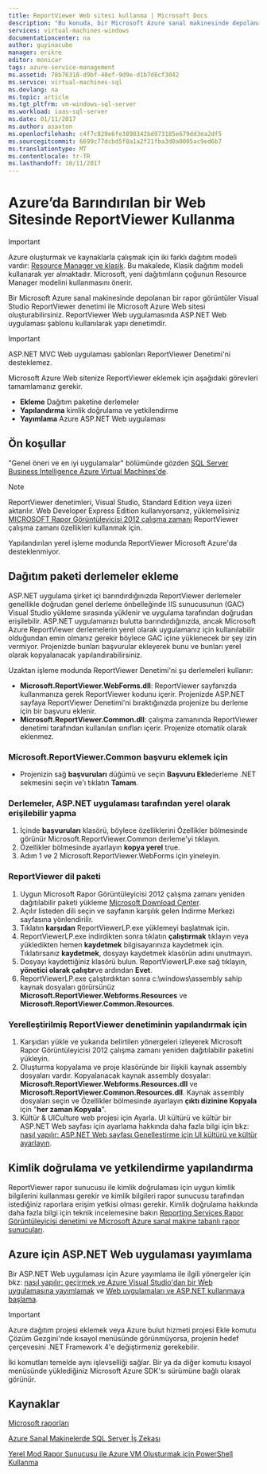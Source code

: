 ```yaml
---
title: ReportViewer Web sitesi kullanma | Microsoft Docs
description: "Bu konuda, bir Microsoft Azure sanal makinesinde depolanan bir rapor görüntüler Visual Studio ReportViewer denetimi ile Microsoft Azure Web sitesi oluşturma açıklar."
services: virtual-machines-windows
documentationcenter: na
author: guyinacube
manager: erikre
editor: monicar
tags: azure-service-management
ms.assetid: 78b76318-d9bf-48ef-9d9e-d1b7d8cf3042
ms.service: virtual-machines-sql
ms.devlang: na
ms.topic: article
ms.tgt_pltfrm: vm-windows-sql-server
ms.workload: iaas-sql-server
ms.date: 01/11/2017
ms.author: asaxton
ms.openlocfilehash: c4f7c829e6fe3890342bd973185e679dd3ea2df5
ms.sourcegitcommit: 6699c77dcbd5f8a1a2f21fba3d0a0005ac9ed6b7
ms.translationtype: MT
ms.contentlocale: tr-TR
ms.lasthandoff: 10/11/2017
---
```

# <a name="use-reportviewer-in-a-web-site-hosted-in-azure"></a>Azure’da Barındırılan bir Web Sitesinde ReportViewer Kullanma
> [!IMPORTANT] 
> Azure oluşturmak ve kaynaklarla çalışmak için iki farklı dağıtım modeli vardır: [Resource Manager ve klasik](../../../azure-resource-manager/resource-manager-deployment-model.md). Bu makalede, Klasik dağıtım modeli kullanarak yer almaktadır. Microsoft, yeni dağıtımların çoğunun Resource Manager modelini kullanmasını önerir.

Bir Microsoft Azure sanal makinesinde depolanan bir rapor görüntüler Visual Studio ReportViewer denetimi ile Microsoft Azure Web sitesi oluşturabilirsiniz. ReportViewer Web uygulamasında ASP.NET Web uygulaması şablonu kullanılarak yapı denetimdir.

> [!IMPORTANT]
> ASP.NET MVC Web uygulaması şablonları ReportViewer Denetimi'ni desteklemez.

Microsoft Azure Web sitenize ReportViewer eklemek için aşağıdaki görevleri tamamlamanız gerekir.

* **Ekleme** Dağıtım paketine derlemeler
* **Yapılandırma** kimlik doğrulama ve yetkilendirme
* **Yayımlama** Azure ASP.NET Web uygulaması

## <a name="prerequisites"></a>Ön koşullar
"Genel öneri ve en iyi uygulamalar" bölümünde gözden [SQL Server Business Intelligence Azure Virtual Machines'de](../classic/ps-sql-bi.md).

> [!NOTE]
> ReportViewer denetimleri, Visual Studio, Standard Edition veya üzeri aktarılır. Web Developer Express Edition kullanıyorsanız, yüklemelisiniz [MICROSOFT Rapor Görüntüleyicisi 2012 çalışma zamanı](https://www.microsoft.com/download/details.aspx?id=35747) ReportViewer çalışma zamanı özellikleri kullanmak için.
> 
> Yapılandırılan yerel işleme modunda ReportViewer Microsoft Azure'da desteklenmiyor.

## <a name="adding-assemblies-to-the-deployment-package"></a>Dağıtım paketi derlemeler ekleme
ASP.NET uygulama şirket içi barındırdığınızda ReportViewer derlemeler genellikle doğrudan genel derleme önbelleğinde IIS sunucusunun (GAC) Visual Studio yükleme sırasında yüklenir ve uygulama tarafından doğrudan erişilebilir. ASP.NET uygulamanızı bulutta barındırdığınızda, ancak Microsoft Azure ReportViewer derlemelerin yerel olarak uygulamanız için kullanılabilir olduğundan emin olmanız gerekir böylece GAC içine yüklenecek bir şey izin vermiyor. Projenizde bunları başvurular ekleyerek bunu ve bunları yerel olarak kopyalanacak yapılandırabilirsiniz.

Uzaktan işleme modunda ReportViewer Denetimi'ni şu derlemeleri kullanır:

* **Microsoft.ReportViewer.WebForms.dll**: ReportViewer sayfanızda kullanmanıza gerek ReportViewer kodunu içerir. Projenizde ASP.NET sayfaya ReportViewer Denetimi'ni bıraktığınızda projenize bu derleme için bir başvuru eklenir.
* **Microsoft.ReportViewer.Common.dll**: çalışma zamanında ReportViewer denetimi tarafından kullanılan sınıfları içerir. Projenize otomatik olarak eklenmez.

### <a name="to-add-a-reference-to-microsoftreportviewercommon"></a>Microsoft.ReportViewer.Common başvuru eklemek için
* Projenizin sağ **başvuruları** düğümü ve seçin **Başvuru Ekle**derleme .NET sekmesini seçin ve'ı tıklatın **Tamam**.

### <a name="to-make-the-assemblies-locally-accessible-by-your-aspnet-application"></a>Derlemeler, ASP.NET uygulaması tarafından yerel olarak erişilebilir yapma
1. İçinde **başvuruları** klasörü, böylece özelliklerini Özellikler bölmesinde görünür Microsoft.ReportViewer.Common derleme'yi tıklayın.
2. Özellikler bölmesinde ayarlayın **kopya yerel** true.
3. Adım 1 ve 2 Microsoft.ReportViewer.WebForms için yineleyin.

### <a name="to-get-reportviewer-language-pack"></a>ReportViewer dil paketi
1. Uygun Microsoft Rapor Görüntüleyicisi 2012 çalışma zamanı yeniden dağıtılabilir paketi yükleme [Microsoft Download Center](http://go.microsoft.com/fwlink/?LinkId=317386).
2. Açılır listeden dili seçin ve sayfanın karşılık gelen İndirme Merkezi sayfasına yönlendirilir.
3. Tıklatın **karşıdan** ReportViewerLP.exe yüklemeyi başlatmak için.
4. ReportViewerLP.exe indirdikten sonra tıklatın **çalıştırmak** tıklayın veya yükledikten hemen **kaydetmek** bilgisayarınıza kaydetmek için. Tıklatırsanız **kaydetmek**, dosyayı kaydetmek klasörün adını unutmayın.
5. Dosyayı kaydettiğiniz klasörü bulun. ReportViewerLP.exe sağ tıklayın, **yönetici olarak çalıştır**ve ardından **Evet**.
6. ReportViewerLP.exe çalıştırdıktan sonra c:\windows\assembly sahip kaynak dosyaları görürsünüz **Microsoft.ReportViewer.Webforms.Resources** ve **Microsoft.ReportViewer.Common.Resources**.

### <a name="to-configure-for-localized-reportviewer-control"></a>Yerelleştirilmiş ReportViewer denetiminin yapılandırmak için
1. Karşıdan yükle ve yukarıda belirtilen yönergeleri izleyerek Microsoft Rapor Görüntüleyicisi 2012 çalışma zamanı yeniden dağıtılabilir paketini yükleyin.
2. Oluşturma <language> kopyalama ve proje klasöründe bir ilişkili kaynak assembly dosyaları vardır. Kopyalanacak kaynak assembly dosyalar: **Microsoft.ReportViewer.Webforms.Resources.dll** ve **Microsoft.ReportViewer.Common.Resources.dll**. Kaynak assembly dosyaları seçin ve Özellikler bölmesinde ayarlayın **çıktı dizinine Kopyala** için "**her zaman Kopyala**".
3. Kültür & UICulture web projesi için Ayarla. UI kültürü ve kültür bir ASP.NET Web sayfası için ayarlama hakkında daha fazla bilgi için bkz: [nasıl yapılır: ASP.NET Web sayfası Genelleştirme için UI kültürü ve kültür ayarlayın](http://go.microsoft.com/fwlink/?LinkId=237461).

## <a name="configuring-authentication-and-authorization"></a>Kimlik doğrulama ve yetkilendirme yapılandırma
ReportViewer rapor sunucusu ile kimlik doğrulaması için uygun kimlik bilgilerini kullanması gerekir ve kimlik bilgileri rapor sunucusu tarafından istediğiniz raporlara erişim yetkisi olması gerekir. Kimlik doğrulama hakkında daha fazla bilgi için teknik incelemesine bakın [Reporting Services Rapor Görüntüleyicisi denetimi ve Microsoft Azure sanal makine tabanlı rapor sunucuları](https://msdn.microsoft.com/library/azure/dn753698.aspx).

## <a name="publish-the-aspnet-web-application-to-azure"></a>Azure için ASP.NET Web uygulaması yayımlama
Bir ASP.NET Web uygulaması için Azure yayımlama ile ilgili yönergeler için bkz: [nasıl yapılır: geçirmek ve Azure Visual Studio'dan bir Web uygulamasına yayımlamak](../../../vs-azure-tools-migrate-publish-web-app-to-cloud-service.md) ve [Web uygulamaları ve ASP.NET kullanmaya başlama](../../../app-service/app-service-web-get-started-dotnet.md).

> [!IMPORTANT]
> Azure dağıtım projesi eklemek veya Azure bulut hizmeti projesi Ekle komutu Çözüm Gezgini'nde kısayol menüsünde görünmüyorsa, projenin hedef çerçevesini .NET Framework 4'e değiştirmeniz gerekebilir.
> 
> İki komutları temelde aynı işlevselliği sağlar. Bir ya da diğer komutu kısayol menüsünde yüklediğiniz Microsoft Azure SDK'sı sürümüne bağlı olarak görünür.
> 
> 

## <a name="resources"></a>Kaynaklar
[Microsoft raporları](http://go.microsoft.com/fwlink/?LinkId=205399)

[Azure Sanal Makinelerde SQL Server İş Zekası](../classic/ps-sql-bi.md)

[Yerel Mod Rapor Sunucusu ile Azure VM Oluşturmak için PowerShell Kullanma](../classic/ps-sql-report.md)

